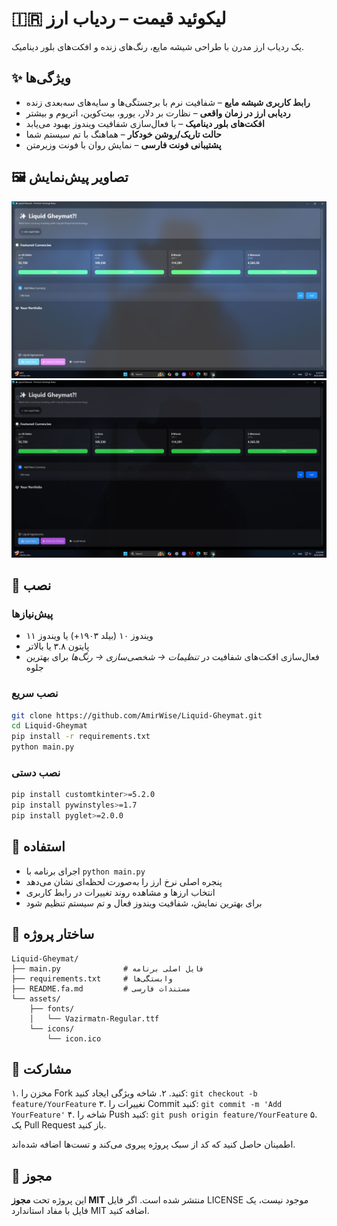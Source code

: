 # 🇮🇷 لیکوئید قیمت – ردیاب ارز
یک ردیاب ارز مدرن با طراحی شیشه مایع، رنگ‌های زنده و افکت‌های بلور دینامیک.

## ✨ ویژگی‌ها
- **رابط کاربری شیشه مایع** – شفافیت نرم با برجستگی‌ها و سایه‌های سه‌بعدی زنده
- **ردیابی ارز در زمان واقعی** – نظارت بر دلار، یورو، بیت‌کوین، اتریوم و بیشتر
- **افکت‌های بلور دینامیک** – با فعال‌سازی شفافیت ویندوز بهبود می‌یابد
- **حالت تاریک/روشن خودکار** – هماهنگ با تم سیستم شما
- **پشتیبانی فونت فارسی** – نمایش روان با فونت وزیرمتن

## 🖼 تصاویر پیش‌نمایش
![پیش‌نمایش ۱](images/firstpic.png)
![پیش‌نمایش ۲](images/secondpic.png)

## 🚀 نصب
### پیش‌نیازها
- ویندوز ۱۰ (بیلد ۱۹۰۳+) یا ویندوز ۱۱
- پایتون ۳.۸ یا بالاتر
- فعال‌سازی افکت‌های شفافیت در *تنظیمات → شخصی‌سازی → رنگ‌ها* برای بهترین جلوه

### نصب سریع
```bash
git clone https://github.com/AmirWise/Liquid-Gheymat.git
cd Liquid-Gheymat
pip install -r requirements.txt
python main.py
```

### نصب دستی
```bash
pip install customtkinter>=5.2.0
pip install pywinstyles>=1.7
pip install pyglet>=2.0.0
```

## 📝 استفاده
- اجرای برنامه با `python main.py`
- پنجره اصلی نرخ ارز را به‌صورت لحظه‌ای نشان می‌دهد
- انتخاب ارزها و مشاهده روند تغییرات در رابط کاربری
- برای بهترین نمایش، شفافیت ویندوز فعال و تم سیستم تنظیم شود

## 📁 ساختار پروژه
```
Liquid-Gheymat/
├── main.py              # فایل اصلی برنامه
├── requirements.txt     # وابستگی‌ها
├── README.fa.md         # مستندات فارسی
└── assets/
    ├── fonts/
    │   └── Vazirmatn-Regular.ttf
    └── icons/
        └── icon.ico
```

## 🤝 مشارکت
۱. مخزن را Fork کنید.
۲. شاخه ویژگی ایجاد کنید: `git checkout -b feature/YourFeature`
۳. تغییرات را Commit کنید: `git commit -m 'Add YourFeature'`
۴. شاخه را Push کنید: `git push origin feature/YourFeature`
۵. یک Pull Request باز کنید.

اطمینان حاصل کنید که کد از سبک پروژه پیروی می‌کند و تست‌ها اضافه شده‌اند.

## 📄 مجوز
این پروژه تحت **مجوز MIT** منتشر شده است. اگر فایل LICENSE موجود نیست، یک فایل با مفاد استاندارد MIT اضافه کنید.
